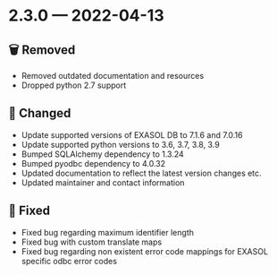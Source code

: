 # 2.3.0 — 2022-04-13

## 🗑️ Removed

* Removed outdated documentation and resources
* Dropped python 2.7 support

## 🔧 Changed

* Update supported versions of EXASOL DB to 7.1.6 and 7.0.16
* Update supported python versions to 3.6, 3.7, 3.8, 3.9
* Bumped SQLAlchemy dependency to 1.3.24
* Bumped pyodbc dependency to 4.0.32
* Updated documentation to reflect the latest version changes etc.
* Updated maintainer and contact information

## 🐞 Fixed

* Fixed bug regarding maximum identifier length
* Fixed bug with custom translate maps
* Fixed bug regarding non existent error code mappings for EXASOL specific odbc error codes


